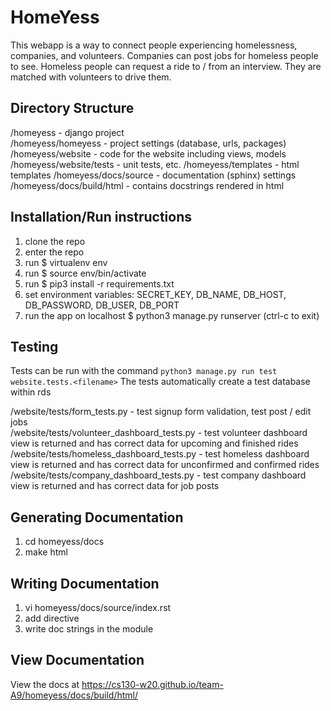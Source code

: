 # HomeYess
This webapp is a way to connect people experiencing homelessness, companies, and volunteers. Companies can post jobs for homeless people to see. Homeless people can request a ride to / from an interview. They are matched with volunteers to drive them.

## Directory Structure
/homeyess - django project  
/homeyess/homeyess - project settings (database, urls, packages)  
/homeyess/website - code for the website including views, models  
/homeyess/website/tests - unit tests, etc.
/homeyess/templates - html templates
/homeyess/docs/source - documentation (sphinx) settings
/homeyess/docs/build/html - contains docstrings rendered in html

## Installation/Run instructions
1) clone the repo
2) enter the repo
3) run $ virtualenv env
4) run $ source env/bin/activate
5) run $ pip3 install -r requirements.txt
6) set environment variables: SECRET_KEY, DB_NAME, DB_HOST, DB_PASSWORD, DB_USER, DB_PORT  
7) run the app on localhost $ python3 manage.py runserver (ctrl-c to exit)

## Testing
Tests can be run with the command `python3 manage.py run test website.tests.<filename>`
The tests automatically create a test database within rds

/website/tests/form_tests.py - test signup form validation, test post / edit jobs  
/website/tests/volunteer_dashboard_tests.py - test volunteer dashboard view is returned and has correct data for upcoming and finished rides   
/website/tests/homeless_dashboard_tests.py - test homeless dashboard view is returned and has correct data for unconfirmed and confirmed rides  
/website/tests/company_dashboard_tests.py - test company dashboard view is returned and has correct data for job posts

## Generating Documentation
1) cd homeyess/docs
2) make html

## Writing Documentation
1) vi homeyess/docs/source/index.rst
2) add directive
3) write doc strings in the module

## View Documentation
View the docs at https://cs130-w20.github.io/team-A9/homeyess/docs/build/html/
